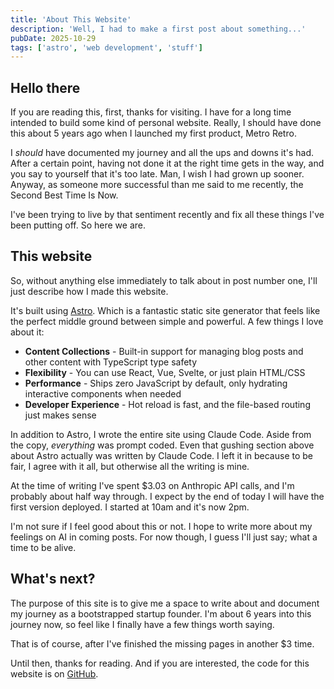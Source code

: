 ```yaml
---
title: 'About This Website'
description: 'Well, I had to make a first post about something...'
pubDate: 2025-10-29
tags: ['astro', 'web development', 'stuff']
---
```


## Hello there

If you are reading this, first, thanks for visiting.  I have for a long time intended to build some kind of personal website.  Really, I should have done this about 5 years ago when I launched my first product, Metro Retro.  

I _should_ have documented my journey and all the ups and downs it's had.  After a certain point, having not done it at the right time gets in the way, and you say to yourself that it's too late.  Man, I wish I had grown up sooner.  Anyway, as someone more successful than me said to me recently, the Second Best Time Is Now.  

I've been trying to live by that sentiment recently and fix all these things I've been putting off.  So here we are.

## This website

So, without anything else immediately to talk about in post number one, I'll just describe how I made this website.

It's built using [Astro](https://astro.build).  Which is a fantastic static site generator that feels like the perfect middle ground between simple and powerful. A few things I love about it:

- **Content Collections** - Built-in support for managing blog posts and other content with TypeScript type safety
- **Flexibility** - You can use React, Vue, Svelte, or just plain HTML/CSS
- **Performance** - Ships zero JavaScript by default, only hydrating interactive components when needed
- **Developer Experience** - Hot reload is fast, and the file-based routing just makes sense

In addition to Astro, I wrote the entire site using Claude Code.  Aside from the copy, _everything_ was prompt coded.  Even that gushing section above about Astro actually was written by Claude Code.  I left it in because to be fair, I agree with it all, but otherwise all the writing is mine.

At the time of writing I've spent $3.03 on Anthropic API calls, and I'm probably about half way through.  I expect by the end of today I will have the first version deployed.  I started at 10am and it's now 2pm.

I'm not sure if I feel good about this or not.  I hope to write more about my feelings on AI in coming posts.  For now though, I guess I'll just say; what a time to be alive.

## What's next?

The purpose of this site is to give me a space to write about and document my journey as a bootstrapped startup founder.  I'm about 6 years into this journey now, so feel like I finally have a few things worth saying.  

That is of course, after I've finished the missing pages in another $3 time.

Until then, thanks for reading.  And if you are interested, the code for this website is on [GitHub](https://github.com/swhitf/swhitf.dev).




